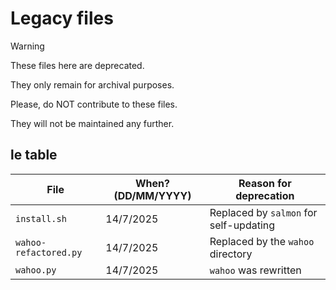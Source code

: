 # Legacy files

> [!WARNING]
>
> These files here are deprecated.
>
> They only remain for archival purposes.
>
> Please, do NOT contribute to these files.
>
> They will not be maintained any further.

## le table

| File | When? (DD/MM/YYYY) | Reason for deprecation |
|------|--------------------|------------------------|
| `install.sh` | 14/7/2025 | Replaced by `salmon` for self-updating |
| `wahoo-refactored.py` | 14/7/2025 | Replaced by the `wahoo` directory |
| `wahoo.py` | 14/7/2025 | `wahoo` was rewritten |
